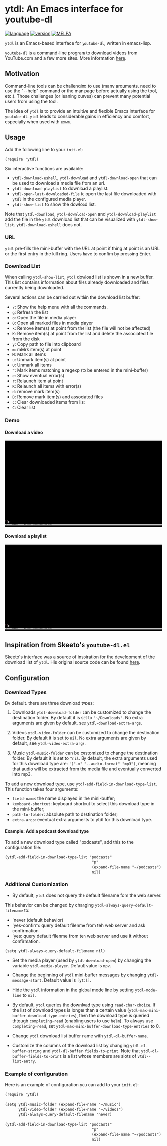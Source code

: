 # ytdl: An Emacs interface for youtube-dl

[![language](https://img.shields.io/badge/language-elisp-green.svg)](https://www.gnu.org/software/emacs/manual/html_node/elisp/)
[![version](https://img.shields.io/badge/version-1.3.3-green.svg)]()
[![MELPA](https://melpa.org/packages/ytdl-badge.svg)](https://melpa.org/#/ytdl)


`ytdl` is an Emacs-based interface for `youtube-dl`, written in
emacs-lisp.

`youtube-dl` is a command-line program to download videos from
YouTube.com and a few more sites. More information
[here](https://https://youtube-dl.org/).

## Motivation

Command-line tools can be challenging to use (many arguments, need to
use the "--help" command or the man page before actually using the
tool, etc.). Those challenges (or leaning curves) can prevent many
potential users from using the tool.

The idea of `ytdl` is to provide an intuitive and flexible Emacs
interface for `youtube-dl`. `ytdl` leads to considerable gains in
efficiency and comfort, especially when used with `exwm`.

## Usage

Add the following line to your `init.el`:
```elisp
(require 'ytdl)
```

Six interactive functions are available:
- `ytdl-download-eshell`, `ytdl-download` and `ytdl-download-open`
  that can be used to download a media file from an url.
- `ytdl-download-playlist` to download a playlist.
- `ytdl-open-last-downloaded-file` to open the last file downloaded
  with `ytdl` in the configured media player.
- `ytdl-show-list` to show the dowload list.

Note that `ytdl-download`, `ytdl-download-open` and
`ytdl-download-playlist` add the file in the `ytdl` download list that
can be visualized with `ytdl-show-list`. `ytdl-download-eshell` does
not.

### URL

`ytdl` pre-fills the mini-buffer with the URL at point if thing at
point is an URL or the first entry in the kill ring. Users have to
confim by pressing Enter.


### Download List

When calling `ytdl-show-list`, `ytdl` dowload list is shown in a new
buffer. This list contains information about files already downloaded
and files currently being downloaded.

Several actions can be carried out within the download list buffer:


- `?`: Show the help menu with all the commands.
- `g`: Refresh the list
- `o`: Open the file in media player
- `O`: Open all marked files in media player
- `k`: Remove item(s) at point from the list (the file will not be
  affected)
- `K`: Remove item(s) at point from the list and delete the associated
  file from the disk
- `y`: Copy path to file into clipboard
- `m`: mMrk item(s) at point
- `M`: Mark all items
- `u`: Unmark item(s) at point
- `U`: Unmark all items
- `^`: Mark items matching a regexp (to be entered in the mini-buffer)
- `e`: Show eventual error(s)
- `r`: Relaunch item at point
- `R`: Relaunch all items with error(s)
- `d`: remove mark item(s)
- `D`: Remove mark item(s) and associated files
- `c`: Clear downloaded items from list
- `C`: Clear list


### Demo

#### Download a video
![ytdl usage](doc/usage.gif)

#### Download a playlist

![ytdl usage](doc/playlist.gif)


## Inspiration from Skeeto's `youtube-dl.el`

Skeeto's interface was a source of inspiration for the development of
the download list of `ytdl`. His original source code can be found
[here](https://github.com/skeeto/youtube-dl-emacs).


## Configuration

### Download Types

By default, there are three download types:
1. Downloads `ytdl-download-folder` can be customized to change the
destination folder. By default it is set to `"~/Downloads"`. No extra
arguments are given by default, see `ytdl-download-extra-args`.

2. Videos
`ytdl-video-folder` can be customized to change the destination
folder. By default it is set to `nil`. No extra arguments are given by
default, see `ytdl-video-extra-args`.

3. Music `ytdl-music-folder` can be customized to change the
destination folder. By default it is set to `"nil`. By default, the
extra arguments used for this download type are: `'("-x"
"--audio-format" "mp3")`, meaning that audio will be extracted from
the media file and eventually converted into mp3.

To add a new download type, use
`ytdl-add-field-in-download-type-list`. This function takes four
arguments:
- `field-name`: the name displayed in the mini-buffer;
- `keyboard-shortcut`: keyboard shortcut to select this download type
in the mini-buffer;
- `path-to-folder`: absolute path to destination folder;
- `extra-args`: eventual extra arguments to ytdl for this
download type.

#### Example: Add a podcast download type

To add a new download type called "podcasts", add this to the
configuration file:

```elisp
(ytdl-add-field-in-download-type-list "podcasts"
                                       "p"
                                       (expand-file-name "~/podcasts")
                                       nil)
```

### Additional Customization

- By default, `ytdl` does not query the default filename fom the web
  server.

This behavior can be changed by changing `ytdl-always-query-default-filename` to:
- 'never (default behavior)
- 'yes-confirm: query default filenme from teh web server and ask confirmation
- 'yes: query default filenme from teh web server and use it without confirmation.

```elisp
(setq ytdl-always-query-default-filename nil)
```

- Set the media player (used by `ytdl-download-open`) by
  changing the variable `ytdl-media-player`. Default value is
  `mpv`.

- Change the beginning of `ytdl` mini-buffer messages by changing
  `ytdl-message-start`. Default value is `[ytdl]`.

- Hide the `ytdl` information in the global mode line by setting
  `ytdl-mode-line` to `nil`.

- By default, `ytdl` queries the download type using
  `read-char-choice`. If the list of download types is longer than a
  certain value (`ytdl-max-mini-buffer-download-type-entries`), then
  the download type is queried thtough `completing-read` (enabling
  users to use `helm`). To always use `completing-read`, set
  `ytdl-max-mini-buffer-download-type-entries` to 0.

- Change `ytdl` download list buffer name with `ytdl-dl-buffer-name`.

- Customize the columns of the download list by changing
  `ytdl-dl-buffer-string` and `ytdl-dl-buffer-fields-to-print`. Note
  that `ytdl-dl-buffer-fields-to-print` is a list whose members are
  slots of `ytdl--list-entry`.



### Example of configuration

Here is an example of configuration you can add to your `init.el`:

```elisp
(require 'ytdl)

(setq ytdl-music-folder (expand-file-name "~/music")
      ytdl-video-folder (expand-file-name "~/videos")
      ytdl-always-query-default-filename 'never)

(ytdl-add-field-in-download-type-list "podcasts"
                                       "p"
                                       (expand-file-name "~/podcasts")
                                       nil)
```












